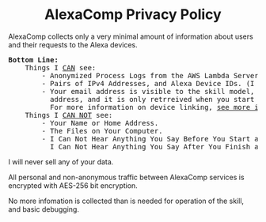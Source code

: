 <h1 align="center">AlexaComp Privacy Policy</h1>

AlexaComp collects only a very minimal amount of information about users and their requests to the Alexa devices.

<pre>
<b>Bottom Line:</b>
    Things I <u>CAN</u> see:
        - Anonymized Process Logs from the AWS Lambda Servers.
        - Pairs of IPv4 Addresses, and Alexa Device IDs. (I can not tell who that device or IP belongs to.)
        - Your email address is visible to the skill model, but I do not log the 
          address, and it is only retrreived when you start the device linking process.
          For more information on device linking, <a href="https://github.com/akmadian/AlexaComp/blob/docs/Docs/Setup.md">see more information about device linking here.</a>
    Things I <u>CAN NOT</u> see:
        - Your Name or Home Address.
        - The Files on Your Computer.
        - I Can Not Hear Anything You Say Before You Start an AlexaComp Request,
          I Can Not Hear Anything You Say After You Finish an AlexaComp Request.
</pre>

I will never sell any of your data.

All personal and non-anonymous traffic between AlexaComp services is encrypted with AES-256 bit encryption.

No more infomation is collected than is needed for operation of the skill, and basic debugging.
